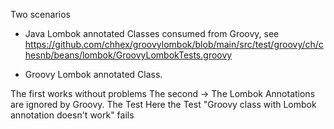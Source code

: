 
Two scenarios 

* Java Lombok annotated Classes consumed from Groovy, see https://github.com/chhex/groovylombok/blob/main/src/test/groovy/ch/chesnb/beans/lombok/GroovyLombokTests.groovy

* Groovy Lombok annotated Class. 

The first works without problems
The second -> The Lombok Annotations are ignored by Groovy. The Test Here the Test "Groovy class with Lombok annotation doesn't work" fails 

